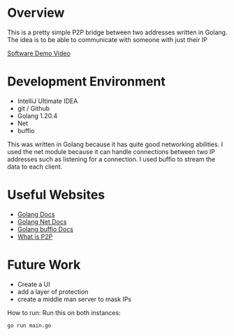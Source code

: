 # Overview

This is a pretty simple P2P bridge between two addresses written in Golang. The idea is to
be able to communicate with someone with just their IP

[Software Demo Video](TODO)

# Development Environment
* IntelliJ Ultimate IDEA
* git / Github
* Golang 1.20.4
* Net
* buffio

This was written in Golang because it has quite good networking abilities. I used the net module because it can handle
connections between two IP addresses such as listening for a connection. I used buffio to stream the data to each client.

# Useful Websites

* [Golang Docs](https://go.dev/doc/)
* [Golang Net Docs](https://pkg.go.dev/net)
* [Golang buffio Docs](https://pkg.go.dev/bufio)
* [What is P2P](https://www.blockchain-council.org/blockchain/peer-to-peer-network/)

# Future Work
- Create a UI
- add a layer of protection
- create a middle man server to mask IPs

How to run:
Run this on both instances:
```
go run main.go
```